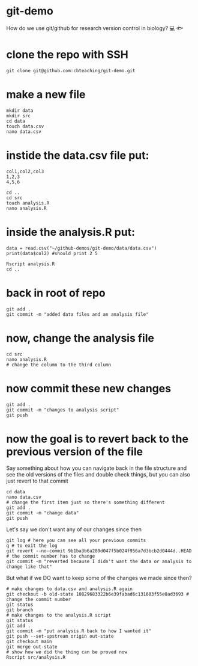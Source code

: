 # git-demo
How do we use git/github for research version control in biology? :computer: :fish:

# clone the repo with SSH

`git clone git@github.com:cbteaching/git-demo.git`

# make a new file 
```
mkdir data
mkdir src
cd data
touch data.csv
nano data.csv
```
# instide the data.csv file put:
```
col1,col2,col3
1,2,3
4,5,6
```
```
cd .. 
cd src
touch analysis.R
nano analysis.R
```
# inside the analysis.R put:
```
data = read.csv("~/github-demos/git-demo/data/data.csv")
print(data$col2) #should print 2 5 
```
```
Rscript analysis.R
cd ..
```
# back in root of repo 
```
git add .
git commit -m "added data files and an analysis file"
```

# now, change the analysis file 
```
cd src 
nano analysis.R
# change the column to the third column
```
# now commit these new changes
```
git add .
git commit -m "changes to analysis script"
git push
```
# now the goal is to revert back to the previous version of the file 

Say something about how you can navigate back in the file structure and see the old versions of the files and double check things, but you can also just revert to that commit 
```
cd data
nano data.csv
# change the first item just so there's something different 
git add .
git commit -m "change data"
git push
```
Let's say we don't want any of our changes since then
```
git log # here you can see all your previous commits
q # to exit the log
git revert --no-commit 9b1ba3b6a289d047f5b024f956a7d3bcb2d0444d..HEAD # the commit number has to change 
git commit -m "reverted because I didn't want the data or analysis to change like that"
```
But what if we DO want to keep some of the changes we made since then? 
```
# make changes to data.csv and analysis.R again 
git checkout -b old-state 10829683322b6e39fabad6c131603f55e0ad3693 # change the commit number 
git status
git branch 
# make changes to the analysis.R script 
git status
git add .
git commit -m "put analysis.R back to how I wanted it"
git push --set-upstream origin out-state
git checkout main
git merge out-state
# show how we did the thing can be proved now
Rscript src/analysis.R
```
